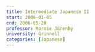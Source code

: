 ```yaml
---
title: Intermediate Japanese II
start: 2006-01-05
end: 2006-05-20
professor: Marnie Jorenby
university: Grinnell
categories: [Japanese]
---
```

